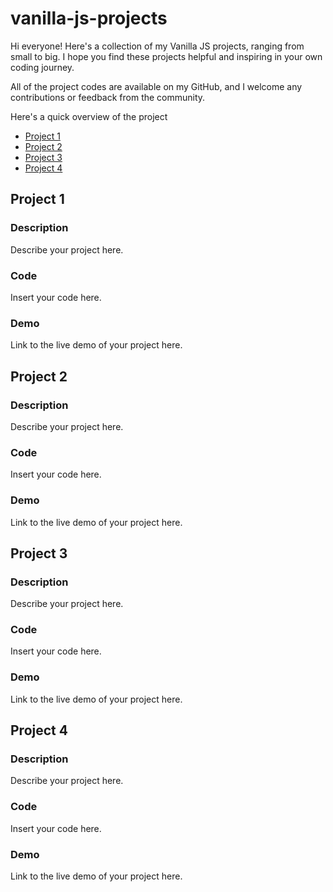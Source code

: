 # vanilla-js-projects

Hi everyone! Here's a collection of my Vanilla JS projects, ranging from small to big. I hope you find these projects helpful and inspiring in your own coding journey.

All of the project codes are available on my GitHub, and I welcome any contributions or feedback from the community.

Here's a quick overview of the project

* [Project 1](#project-1)
* [Project 2](#project-2)
* [Project 3](#project-3)
* [Project 4](#project-4)

## Project 1

### Description

Describe your project here.

### Code

Insert your code here.

### Demo

Link to the live demo of your project here.

## Project 2

### Description

Describe your project here.

### Code

Insert your code here.

### Demo

Link to the live demo of your project here.

## Project 3

### Description

Describe your project here.

### Code

Insert your code here.

### Demo

Link to the live demo of your project here.

## Project 4

### Description

Describe your project here.

### Code

Insert your code here.

### Demo

Link to the live demo of your project here.
